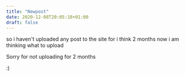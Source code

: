 ```yaml
---
title: "Newpost"
date: 2020-12-08T20:05:18+01:00
draft: false
---
```

so i haven't uploaded any post to the site for i think 2 months
now i am thinking what to upload



Sorry for not uploading for 2 months

:)
